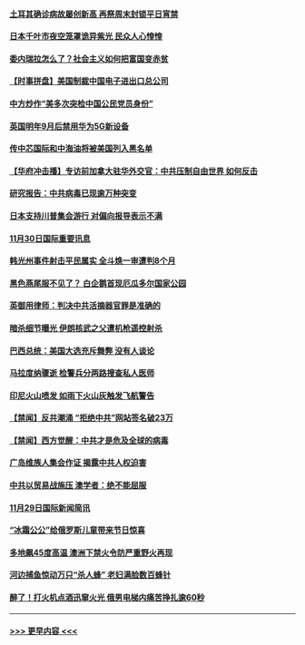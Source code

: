 #### [土耳其确诊病故屡创新高 再祭周末封锁平日宵禁](../pages/prog202/a102999079.md?t=12011102) 
#### [日本千叶市夜空笼罩诡异紫光 民众人心惶惶](../pages/prog202/a102998703.md?t=12011102) 
#### [委内瑞拉怎么了？社会主义如何把富国变赤贫](../pages/prog202/a102999014.md?t=12011102) 
#### [【时事拼盘】美国制裁中国电子进出口总公司](../pages/prog202/a102998964.md?t=12011102) 
#### [中方炒作“美多次突检中国公民党员身份”](../pages/prog202/a102998809.md?t=12011102) 
#### [英国明年9月后禁用华为5G新设备](../pages/prog202/a102998948.md?t=12011102) 
#### [传中芯国际和中海油将被美国列入黑名单](../pages/prog202/a102998815.md?t=12011102) 
#### [【华府冲击播】专访前加拿大驻华外交官：中共压制自由世界 如何反击](../pages/prog202/a102998803.md?t=12011102) 
#### [研究报告：中共病毒已现逾万种突变](../pages/prog202/a102998770.md?t=12011102) 
#### [日本支持川普集会游行 对偏向报导表示不满](../pages/prog202/a102998677.md?t=12011102) 
#### [11月30日国际重要讯息](../pages/prog202/a102998651.md?t=12011102) 
#### [韩光州事件射击平民属实 全斗焕一审遭判8个月](../pages/prog202/a102998481.md?t=12011102) 
#### [黑色燕尾服不见了？ 白企鹅首现厄瓜多尔国家公园](../pages/prog202/a102998474.md?t=12011102) 
#### [英御用律师：判决中共活摘器官罪是准确的](../pages/prog202/a102998494.md?t=12011102) 
#### [暗杀细节曝光 伊朗核武之父遭机枪遥控射杀](../pages/prog202/a102998404.md?t=12011102) 
#### [巴西总统：美国大选充斥舞弊 没有人谈论](../pages/prog202/a102998386.md?t=12011102) 
#### [马拉度纳骤逝 检警兵分两路搜查私人医师](../pages/prog202/a102998371.md?t=12011102) 
#### [印尼火山喷发 如雨下火山灰触发飞航警告](../pages/prog202/a102998365.md?t=12011102) 
#### [【禁闻】反共潮涌 “拒绝中共”网站签名破23万](../pages/prog202/a102998263.md?t=12011102) 
#### [【禁闻】西方觉醒：中共才是危及全球的病毒](../pages/prog202/a102998289.md?t=12011102) 
#### [广岛维族人集会作证 揭露中共人权迫害](../pages/prog202/a102998260.md?t=12011102) 
#### [中共以贸易战施压 澳学者：绝不能屈服](../pages/prog202/a102998215.md?t=12011102) 
#### [11月29日国际新闻简讯](../pages/prog202/a102998212.md?t=12011102) 
#### [“冰霜公公”给俄罗斯儿童带来节日惊喜](../pages/prog202/a102998205.md?t=12011102) 
#### [多地飙45度高温 澳洲下禁火令防严重野火再现](../pages/prog202/a102998137.md?t=12011102) 
#### [河边捕鱼惊动万只“杀人蜂” 老妇满脸数百蜂针](../pages/prog202/a102998078.md?t=12011102) 
#### [醉了！打火机点酒迅窜火光 俄男电梯内痛苦挣扎逾60秒](../pages/prog202/a102998041.md?t=12011102) 

----
#### [ >>> 更早内容 <<< ](../indexes/prog202-earlier.md)
